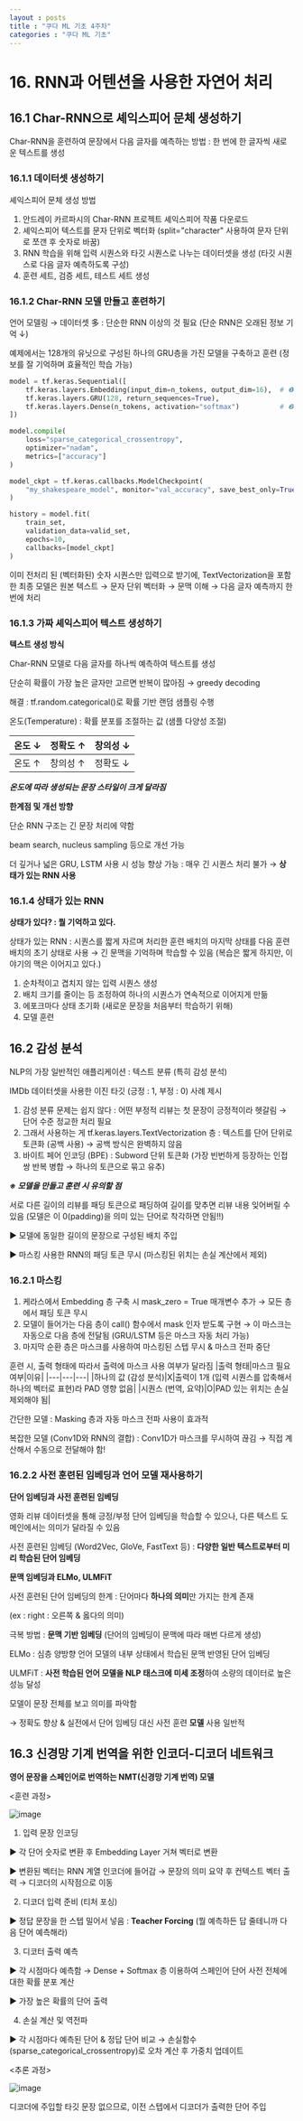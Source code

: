 ```yaml
---
layout : posts
title : "쿠다 ML 기초 4주차"
categories : "쿠다 ML 기초"
---
```

# 16. RNN과 어텐션을 사용한 자연어 처리

## 16.1 Char-RNN으로 셰익스피어 문체 생성하기
Char-RNN을 훈련하여 문장에서 다음 글자를 예측하는 방법 : 한 번에 한 글자씩 새로운 텍스트를 생성

### 16.1.1 데이터셋 생성하기
셰익스피어 문체 생성 방법
1. 안드레이 카르파시의 Char-RNN 프로젝트 셰익스피어 작품 다운로드
2. 셰익스피어 텍스트를 문자 단위로 벡터화 (split="character" 사용하여 문자 단위로 쪼갠 후 숫자로 바꿈)
3. RNN 학습을 위해 입력 시퀀스와 타깃 시퀀스로 나누는 데이터셋을 생성 (타깃 시퀀스로 다음 글자 예측하도록 구성)
4. 훈련 세트, 검증 세트, 테스트 세트 생성

### 16.1.2 Char-RNN 모델 만들고 훈련하기
언어 모델링 → 데이터셋 多 : 단순한 RNN 이상의 것 필요 (단순 RNN은 오래된 정보 기억 ↓) 

예제에서는 128개의 유닛으로 구성된 하나의 GRU층을 가진 모델을 구축하고 훈련 (정보를 잘 기억하며 효율적인 학습 가능)

```python
model = tf.keras.Sequential([
    tf.keras.layers.Embedding(input_dim=n_tokens, output_dim=16),  # ❶
    tf.keras.layers.GRU(128, return_sequences=True),
    tf.keras.layers.Dense(n_tokens, activation="softmax")          # ❷
])

model.compile(
    loss="sparse_categorical_crossentropy",
    optimizer="nadam",
    metrics=["accuracy"]
)

model_ckpt = tf.keras.callbacks.ModelCheckpoint(
    "my_shakespeare_model", monitor="val_accuracy", save_best_only=True  # ❸
)

history = model.fit(
    train_set,
    validation_data=valid_set,
    epochs=10,
    callbacks=[model_ckpt]
)
```
이미 전처리 된 (벡터화된) 숫자 시퀀스만 입력으로 받기에, TextVectorization을 포함한 최종 모델은 원본 텍스트 → 문자 단위 벡터화 → 문맥 이해 → 다음 글자 예측까지 한 번에 처리

### 16.1.3 가짜 셰익스피어 텍스트 생성하기
**텍스트 생성 방식**

Char-RNN 모델로 다음 글자를 하나씩 예측하여 텍스트를 생성

단순히 확률이 가장 높은 글자만 고르면 반복이 많아짐 → greedy decoding

해결 : tf.random.categorical()로 확률 기반 랜덤 샘플링 수행

온도(Temperature) : 확률 분포를 조절하는 값 (샘플 다양성 조절)

|온도 ↓|정확도 ↑|창의성 ↓|
|---|---|---|
|온도 ↑|창의성 ↑|정확도 ↓|

***온도에 따라 생성되는 문장 스타일이 크게 달라짐***

**한계점 및 개선 방향**

단순 RNN 구조는 긴 문장 처리에 약함

beam search, nucleus sampling 등으로 개선 가능

더 깊거나 넓은 GRU, LSTM 사용 시 성능 향상 가능 : 매우 긴 시퀀스 처리 불가 → **상태가 있는 RNN 사용**

### 16.1.4 상태가 있는 RNN
**상태가 있다? : 뭘 기억하고 있다.**

상태가 있는 RNN : 시퀀스를 짧게 자르며 처리한 훈련 배치의 마지막 상태를 다음 훈련 배치의 초기 상태로 사용 → 긴 문맥을 기억하며 학습할 수 있음 (복습은 짧게 하지만, 이야기의 맥은 이어지고 있다.)

1. 순차적이고 겹치지 않는 입력 시퀀스 생성
2. 배치 크기를 줄이는 등 조정하여 하나의 시퀀스가 연속적으로 이어지게 만듦
3. 에포크마다 상태 초기화 (새로운 문장을 처음부터 학습하기 위해)
4. 모델 훈련

## 16.2 감성 분석
NLP의 가장 일반적인 애플리케이션 : 텍스트 분류 (특히 감성 분석)

IMDb 데이터셋을 사용한 이진 타깃 (긍정 : 1, 부정 : 0) 사례 제시

1. 감성 분류 문제는 쉽지 않다 : 어떤 부정적 리뷰는 첫 문장이 긍정적이라 헷갈림 → 단어 수준 정교한 처리 필요
2. 그래서 사용하는 게 tf.keras.layers.TextVectorization 층 : 텍스트를 단어 단위로 토큰화 (공백 사용) → 공백 방식은 완벽하지 않음
3. 바이트 페어 인코딩 (BPE) : Subword 단위 토큰화 (가장 빈번하게 등장하는 인접 쌍 반복 병합 → 하나의 토큰으로 묶고 유추)

***※ 모델을 만들고 훈련 시 유의할 점***

서로 다른 길이의 리뷰를 패딩 토큰으로 패딩하여 길이를 맞추면 리뷰 내용 잊어버릴 수 있음 (모델은 이 0(padding)을 의미 있는 단어로 착각하면 안됨!!)

▶ 모델에 동일한 길이의 문장으로 구성된 배치 주입

▶ 마스킹 사용한 RNN의 패딩 토큰 무시 (마스킹된 위치는 손실 계산에서 제외)

### 16.2.1 마스킹
1. 케라스에서 Embedding 층 구축 시 mask_zero = True 매개변수 추가 → 모든 층에서 패딩 토큰 무시
2. 모델이 들어가는 다음 층이 call() 함수에서 mask 인자 받도록 구현 → 이 마스크는 자동으로 다음 층에 전달됨 (GRU/LSTM 등은 마스크 자동 처리 가능)
3. 마지막 순환 층은 마스크를 사용하여 마스킹된 스텝 무시 & 마스크 전파 중단

훈련 시, 출력 형태에 따라서 출력에 마스크 사용 여부가 달라짐
|출력 형태|마스크 필요 여부|이유|
|---|---|---|
|하나의 값 (감성 분석)|X|출력이 1개 (입력 시퀀스를 압축해서 하나의 벡터로 표현)라 PAD 영향 없음|
|시퀀스 (번역, 요약)|O|PAD 있는 위치는 손실 제외해야 됨|

간단한 모델 : Masking 층과 자동 마스크 전파 사용이 효과적

복잡한 모델 (Conv1D와 RNN의 결합) : Conv1D가 마스크를 무시하여 끊김 → 직접 계산해서 수동으로 전달해야 함!

### 16.2.2 사전 훈련된 임베딩과 언어 모델 재사용하기
**단어 임베딩과 사전 훈련된 임베딩**

영화 리뷰 데이터셋을 통해 긍정/부정 단어 임베딩을 학습할 수 있으나, 다른 텍스트 도메인에서는 의미가 달라질 수 있음

사전 훈련된 임베딩 (Word2Vec, GloVe, FastText 등) : **다양한 일반 텍스트로부터 미리 학습된 단어 임베딩**

**문맥 임베딩과 ELMo, ULMFiT**

사전 훈련된 단어 임베딩의 한계 : 단어마다 **하나의 의미**만 가지는 한계 존재

(ex : right : 오른쪽 & 옳다의 의미)

극복 방법 : **문맥 기반 임베딩** (단어의 임베딩이 문맥에 따라 매번 다르게 생성)

ELMo : 심층 양방향 언어 모델의 내부 상태에서 학습된 문맥 반영된 단어 임베딩

ULMFiT : **사전 학습된 언어 모델을 NLP 태스크에 미세 조정**하여 소량의 데이터로 높은 성능 달성 

모델이 문장 전체를 보고 의미를 파악함

→ 정확도 향상 & 실전에서 단어 임베딩 대신 사전 훈련 **모델** 사용 일반적

## 16.3 신경망 기계 번역을 위한 인코더-디코더 네트워크
**영어 문장을 스페인어로 번역하는 NMT(신경망 기계 번역) 모델**

<훈련 과정>

![image](https://github.com/user-attachments/assets/654334d6-445a-4a6b-a7bd-fd9e07edb557)

1. 입력 문장 인코딩

▶ 각 단어 숫자로 변환 후 Embedding Layer 거쳐 벡터로 변환

▶ 변환된 벡터는 RNN 계열 인코더에 들어감 → 문장의 의미 요약 후 컨텍스트 벡터 출력 → 디코더의 시작점으로 이동

2. 디코더 입력 준비 (티처 포싱)

▶ 정답 문장을 한 스텝 밀어서 넣음 : **Teacher Forcing** (뭘 예측하든 답 줄테니까 다음 단어 예측해라)

3. 디코터 출력 예측
 
▶ 각 시점마다 예측함 → Dense + Softmax 층 이용하여 스페인어 단어 사전 전체에 대한 확률 분포 계산

▶ 가장 높은 확률의 단어 출력

4. 손실 계산 및 역전파

▶ 각 시점마다 예측된 단어 & 정답 단어 비교 → 손실함수 (sparse_categorical_crossentropy)로 오차 계산 후 가중치 업데이트

<추론 과정>

![image](https://github.com/user-attachments/assets/045546f9-6085-4dc8-ad9c-aef47a9577fd)

디코더에 주입할 타깃 문장 없으므로, 이전 스텝에서 디코더가 출력한 단어 주입










